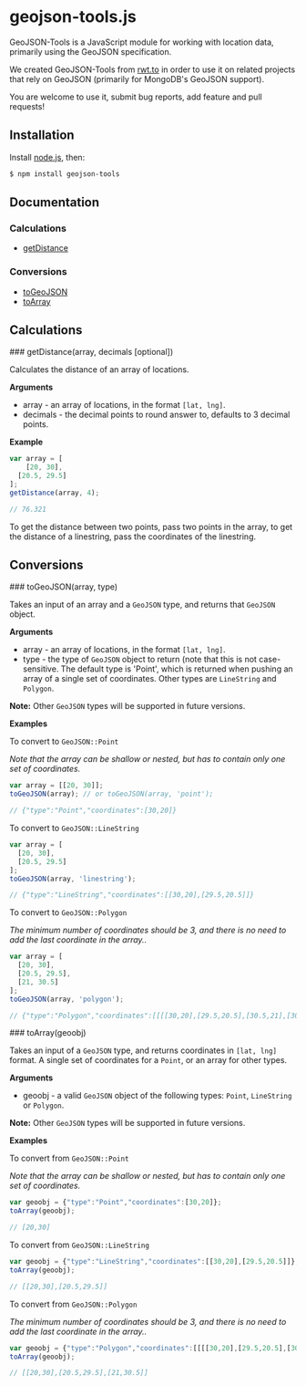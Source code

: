 # geojson-tools.js

GeoJSON-Tools is a JavaScript module for working with location data, primarily using the GeoJSON specification.

We created GeoJSON-Tools from [rwt.to](//rwt.to) in order to use it on related projects that rely on GeoJSON (primarily for MongoDB's GeoJSON support).

You are welcome to use it, submit bug reports, add feature and pull requests!

## Installation

Install [node.js](http://nodejs.org/), then:

```sh
$ npm install geojson-tools
```

## Documentation

### Calculations

* [getDistance](#getDistance)

### Conversions

* [toGeoJSON](#toGeoJSON)
* [toArray](#toArray)

## Calculations

<a name="getDistance" />
### getDistance(array, decimals [optional])

Calculates the distance of an array of locations.

__Arguments__

* array - an array of locations, in the format `[lat, lng]`.
* decimals - the decimal points to round answer to, defaults to 3 decimal points.

__Example__

```js
var array = [
    [20, 30],
  [20.5, 29.5]
];
getDistance(array, 4);

// 76.321
```

To get the distance between two points, pass two points in the array, to get the distance of a linestring, pass the coordinates of the linestring.

## Conversions

<a name="toGeoJSON" />
### toGeoJSON(array, type)

Takes an input of an array and a `GeoJSON` type, and returns that `GeoJSON` object.

__Arguments__

* array - an array of locations, in the format `[lat, lng]`.
* type - the type of `GeoJSON` object to return (note that this is not case-sensitive.
The default type is 'Point', which is returned when pushing an array of a single set of coordinates.
Other types are `LineString` and `Polygon`.

<b>Note:</b> Other `GeoJSON` types will be supported in future versions. 

__Examples__

To convert to `GeoJSON::Point`

_Note that the array can be shallow or nested, but has to contain only one set of coordinates._
```js
var array = [[20, 30]];
toGeoJSON(array); // or toGeoJSON(array, 'point');

// {"type":"Point","coordinates":[30,20]}
```

To convert to `GeoJSON::LineString`
```js
var array = [
  [20, 30],
  [20.5, 29.5]
];
toGeoJSON(array, 'linestring');

// {"type":"LineString","coordinates":[[30,20],[29.5,20.5]]}
```

To convert to `GeoJSON::Polygon`

_The minimum number of coordinates should be 3, and there is no need to add the last coordinate in the array.._
```js
var array = [
  [20, 30],
  [20.5, 29.5],
  [21, 30.5]
];
toGeoJSON(array, 'polygon');

// {"type":"Polygon","coordinates":[[[[30,20],[29.5,20.5],[30.5,21],[30,20]]]]}
```

<a name="toArray" />
### toArray(geoobj)

Takes an input of a `GeoJSON` type, and returns coordinates in `[lat, lng]` format.
A single set of coordinates for a `Point`, or an array for other types.

__Arguments__

* geoobj - a valid `GeoJSON` object of the following types: `Point`, `LineString` or `Polygon`.

**Note:** Other `GeoJSON` types will be supported in future versions. 

__Examples__

To convert from `GeoJSON::Point`

_Note that the array can be shallow or nested, but has to contain only one set of coordinates._
```js
var geoobj = {"type":"Point","coordinates":[30,20]};
toArray(geoobj);

// [20,30]
```

To convert from `GeoJSON::LineString`
```js
var geoobj = {"type":"LineString","coordinates":[[30,20],[29.5,20.5]]};
toArray(geoobj);

// [[20,30],[20.5,29.5]]
```

To convert from `GeoJSON::Polygon`

_The minimum number of coordinates should be 3, and there is no need to add the last coordinate in the array.._
```js
var geoobj = {"type":"Polygon","coordinates":[[[[30,20],[29.5,20.5],[30.5,21],[30,20]]]]};
toArray(geoobj);

// [[20,30],[20.5,29.5],[21,30.5]]
```
